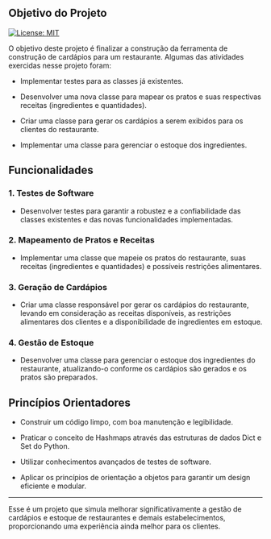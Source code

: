 ## Objetivo do Projeto

[![License: MIT](https://img.shields.io/badge/License-MIT-blue.svg)](https://github.com/delso-ferreira/restaurant_orders/blob/main/LICENSE)

O objetivo deste projeto é finalizar a construção da ferramenta de construção de cardápios para um restaurante. Algumas das atividades exercidas nesse projeto foram:

- Implementar testes para as classes já existentes.

- Desenvolver uma nova classe para mapear os pratos e suas respectivas receitas (ingredientes e quantidades).

- Criar uma classe para gerar os cardápios a serem exibidos para os clientes do restaurante.

- Implementar uma classe para gerenciar o estoque dos ingredientes.

## Funcionalidades

### 1. Testes de Software

- Desenvolver testes para garantir a robustez e a confiabilidade das classes existentes e das novas funcionalidades implementadas.

### 2. Mapeamento de Pratos e Receitas

- Implementar uma classe que mapeie os pratos do restaurante, suas receitas (ingredientes e quantidades) e possíveis restrições alimentares.

### 3. Geração de Cardápios

- Criar uma classe responsável por gerar os cardápios do restaurante, levando em consideração as receitas disponíveis, as restrições alimentares dos clientes e a disponibilidade de ingredientes em estoque.

### 4. Gestão de Estoque

- Desenvolver uma classe para gerenciar o estoque dos ingredientes do restaurante, atualizando-o conforme os cardápios são gerados e os pratos são preparados.

## Princípios Orientadores

- Construir um código limpo, com boa manutenção e legibilidade.

- Praticar o conceito de Hashmaps através das estruturas de dados Dict e Set do Python.

- Utilizar conhecimentos avançados de testes de software.

- Aplicar os princípios de orientação a objetos para garantir um design eficiente e modular.

---

Esse é um projeto que simula melhorar significativamente a gestão de cardápios e estoque de restaurantes e demais estabelecimentos, proporcionando uma experiência ainda melhor para os clientes. 
